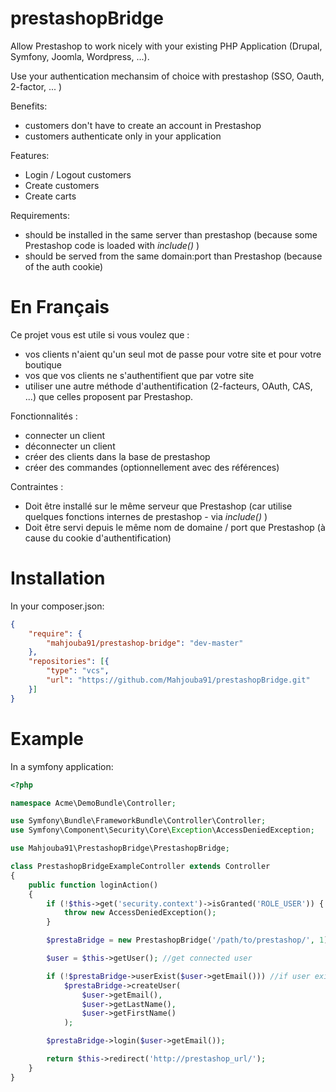 prestashopBridge
================

Allow Prestashop to work nicely with your existing PHP Application (Drupal, Symfony, Joomla, Wordpress, ...).

Use your authentication mechansim of choice with prestashop (SSO, Oauth, 2-factor, ... )

Benefits:

 - customers don't have to create an account in Prestashop
 - customers authenticate only in your application


Features:

 - Login / Logout customers
 - Create customers
 - Create carts


Requirements:

 - should be installed in the same server than prestashop (because some  Prestashop code is loaded with _include()_  )
 - should be served from the same domain:port than Prestashop (because of the auth cookie)



En Français
=====

Ce projet vous est utile si vous voulez que :

- vos clients n'aient qu'un seul mot de passe pour votre site et pour votre boutique
- vos que vos clients ne s'authentifient que par votre site
- utiliser une autre méthode d'authentification (2-facteurs, OAuth, CAS, ...) que celles proposent par Prestashop.


Fonctionnalités :

- connecter un client
- déconnecter un client
- créer des clients dans la base de prestashop
- créer des commandes (optionnellement avec des références)

Contraintes :

- Doit être installé sur le même serveur que Prestashop (car utilise quelques fonctions internes de prestashop - via _include()_ )
- Doit être servi depuis le même nom de domaine / port que Prestashop (à cause du cookie d'authentification)


Installation
====

In your composer.json:

```json
{
	"require": {
		"mahjouba91/prestashop-bridge": "dev-master"
	},
	"repositories": [{
		"type": "vcs",
		"url": "https://github.com/Mahjouba91/prestashopBridge.git"
	}]
}
```


Example
=====

In a symfony application:

```php
<?php 

namespace Acme\DemoBundle\Controller;

use Symfony\Bundle\FrameworkBundle\Controller\Controller;
use Symfony\Component\Security\Core\Exception\AccessDeniedException;

use Mahjouba91\PrestashopBridge\PrestashopBridge;

class PrestashopBridgeExampleController extends Controller
{
	public function loginAction()
	{
		if (!$this->get('security.context')->isGranted('ROLE_USER')) {
			throw new AccessDeniedException();
		}

		$prestaBridge = new PrestashopBridge('/path/to/prestashop/', 1);

		$user = $this->getUser(); //get connected user

		if (!$prestaBridge->userExist($user->getEmail())) //if user exist in prestahop database
			$prestaBridge->createUser(
				$user->getEmail(),
				$user->getLastName(),
				$user->getFirstName()
			);

		$prestaBridge->login($user->getEmail());

		return $this->redirect('http://prestashop_url/');
	}
}

```
